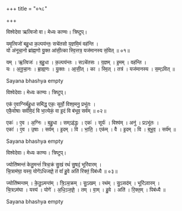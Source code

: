 +++
title = "०५८"

+++


विश्वेदेवा ऋत्विजो वा। मेध्यः काण्वः। त्रिष्टुप्।

यमृ॒त्विजो॑ बहु॒धा क॒ल्पय॑न्तः॒ सचे॑तसो य॒ज्ञमि॒मं वह॑न्ति ।  
यो अ॑नूचा॒नो ब्रा॑ह्म॒णो यु॒क्त आ॑सी॒त्का स्वि॒त्तत्र॒ यज॑मानस्य सं॒वित् ॥ ०१॥

यम् । ऋ॒त्विजः॑ । ब॒हु॒धा । क॒ल्पय॑न्तः । सऽचे॑तसः । य॒ज्ञम् । इ॒मम् । वह॑न्ति ।  
यः । अ॒नू॒चा॒नः । ब्रा॒ह्म॒णः । यु॒क्तः । आ॒सी॒त् । का । स्वि॒त् । तत्र॑ । यज॑मानस्य । स॒म्ऽवित् ॥

Sayana bhashya empty

विश्वेदेवाः। मेध्यः काण्वः। त्रिष्टुप्।

एक॑ ए॒वाग्निर्ब॑हु॒धा समि॑द्ध॒ एकः॒ सूर्यो॒ विश्व॒मनु॒ प्रभू॑तः ।  
एकै॒वोषाः सर्व॑मि॒दं वि भा॒त्येकं॒ वा इ॒दं वि ब॑भूव॒ सर्व॑म् ॥ ०२॥

एकः॑ । ए॒व । अ॒ग्निः । ब॒हु॒धा । सम्ऽइ॑द्धः । एकः॑ । सूर्यः॑ । विश्व॑म् । अनु॑ । प्रऽभू॑तः ।  
एका॑ । ए॒व । उ॒षाः । सर्व॑म् । इ॒दम् । वि । भा॒ति॒ । एक॑म् । वै । इ॒दम् । वि । ब॒भू॒व॒ । सर्व॑म् ॥

Sayana bhashya empty

विश्वेदेवाः। मेध्यः काण्वः। त्रिष्टुप्।

ज्योति॑ष्मन्तं केतु॒मन्तं॑ त्रिच॒क्रं सु॒खं रथं॑ सु॒षदं॒ भूरि॑वारम् ।  
चि॒त्राम॑घा॒ यस्य॒ योगे॑ऽधिजज्ञे॒ तं वां॑ हु॒वे अति॑ रिक्तं॒ पिब॑ध्यै ॥ ०३॥

ज्योति॑ष्मन्तम् । के॒तु॒ऽमन्त॑म् । त्रि॒ऽच॒क्रम् । सु॒ऽखम् । रथ॑म् । सु॒ऽसद॑म् । भूरि॑ऽवारम् ।  
चि॒त्रऽम॑घा । यस्य॑ । योगे॑ । अ॒धि॒ऽज॒ज्ञे॒ । तम् । वा॒म् । हु॒वे । अति॑ । रि॒क्त॒म् । पिब॑ध्यै ॥

Sayana bhashya empty